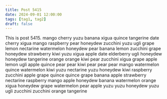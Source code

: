```yaml
---
title: Post 5415
date: 2024-09-01 12:00:00
tags: [tag1, tag2]
draft: false
---
```

This is post 5415.
mango
cherry
yuzu
banana
xigua
quince
tangerine
date
cherry
xigua
mango
raspberry
pear
honeydew
zucchini
yuzu
ugli
grape
lemon
nectarine
watermelon
honeydew
pear
banana
lemon
zucchini
grape
honeydew
strawberry
kiwi
yuzu
xigua
apple
date
elderberry
ugli
honeydew
honeydew
tangerine
orange
orange
kiwi
pear
zucchini
xigua
grape
apple
lemon
ugli
apple
quince
pear
pear
kiwi
pear
pear
pear
mango
watermelon
quince
watermelon
kiwi
yuzu
nectarine
yuzu
honeydew
kiwi
raspberry
zucchini
apple
grape
quince
quince
grape
banana
apple
strawberry
nectarine
raspberry
mango
apple
honeydew
banana
watermelon
orange
xigua
honeydew
grape
watermelon
pear
apple
yuzu
yuzu
honeydew
yuzu
ugli
zucchini
zucchini
orange
tangerine
